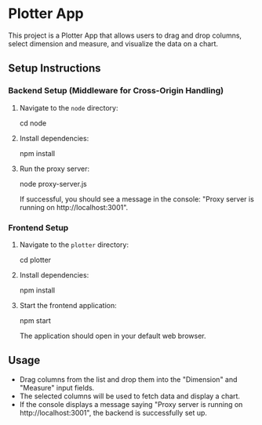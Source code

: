 # Plotter App

This project is a Plotter App that allows users to drag and drop columns, select dimension and measure, and visualize the data on a chart.

## Setup Instructions

### Backend Setup (Middleware for Cross-Origin Handling)

1. Navigate to the `node` directory:

    cd node

2. Install dependencies:

    npm install

3. Run the proxy server:

    node proxy-server.js

    If successful, you should see a message in the console: "Proxy server is running on http://localhost:3001".

### Frontend Setup

1. Navigate to the `plotter` directory:

    cd plotter


2. Install dependencies:

    npm install


3. Start the frontend application:

    npm start

    The application should open in your default web browser.

## Usage

- Drag columns from the list and drop them into the "Dimension" and "Measure" input fields.
- The selected columns will be used to fetch data and display a chart.
- If the console displays a message saying "Proxy server is running on http://localhost:3001", the backend is successfully set up.

